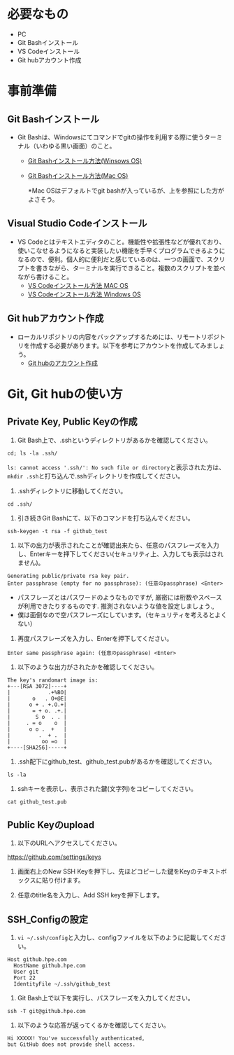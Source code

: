 # 必要なもの
+ PC
+ Git Bashインストール
+ VS Codeインストール
+ Git hubアカウント作成

# 事前準備
## Git Bashインストール
+ Git Bashは、Windowsにてコマンドでgitの操作を利用する際に使うターミナル（いわゆる黒い画面）のこと。
  + [Git Bashインストール方法(Winsows OS)](https://eng-entrance.com/git-install)
  + [Git Bashインストール方法(Mac OS)](https://qiita.com/NorsteinBekkler/items/a0622ee6a39d08d61b72)
  
    *Mac OSはデフォルトでgit bashが入っているが、上を参照にした方がよさそう。
## Visual Studio Codeインストール
+ VS Codeとはテキストエディタのこと。機能性や拡張性などが優れており、使いこなせるようになると実装したい機能を手早くプログラムできるようになるので、便利。個人的に便利だと感じているのは、一つの画面で、スクリプトを書きながら、ターミナルを実行できること。複数のスクリプトを並べながら書けること。
  + [VS Codeインストール方法 MAC OS](https://qiita.com/watamura/items/51c70fbb848e5f956fd6)
  + [VS Codeインストール方法 Windows OS](https://qiita.com/psychoroid/items/7d85ae6bade4a67aedb1)

## Git hubアカウント作成
+ ローカルリポジトリの内容をバックアップするためには、リモートリポジトリを作成する必要があります。以下を参考にアカウントを作成してみましょう。
  + [Git hubのアカウント作成](https://techacademy.jp/magazine/6235)

# Git, Git hubの使い方
## Private Key, Public Keyの作成
1.  Git Bash上で、.sshというディレクトリがあるかを確認してください。  
  ```
  cd; ls -la .ssh/
  ```
  `ls: cannot access '.ssh/': No such file or directory`と表示された方は、`mkdir .ssh`と打ち込んで.sshディレクトリを作成してください。

1.  .sshディレクトリに移動してください。 
  ```
  cd .ssh/
  ```
1.  引き続きGit Bashにて、以下のコマンドを打ち込んでください。    
  ```
  ssh-keygen -t rsa -f github_test
  ```

1.  以下の出力が表示されたことが確認出来たら、任意のパスフレーズを入力し、Enterキーを押下してください(セキュリティ上、入力しても表示はされません)。  
  ```
  Generating public/private rsa key pair.
  Enter passphrase (empty for no passphrase): (任意のpassphrase) <Enter>
  ```
  * パスフレーズとはパスワードのようなものですが, 厳密には桁数やスペースが利用できたりするものです. 推測されないような値を設定しましょう.,
  * 僕は面倒なので空パスフレーズにしています。（セキュリティを考えるとよくない）

1.  再度パスフレーズを入力し、Enterを押下してください。
  ```
  Enter same passphrase again: (任意のpassphrase) <Enter>
  ```

1.  以下のような出力がされたかを確認してください。
  ```
  The key's randomart image is:
  +---[RSA 3072]----+
  |            .+%BO|
  |       o   . O+@E|
  |      o + . +.O.+|
  |       = + o. .+.|
  |        S o  . . |
  |     . = o    o  |
  |      o o .  +   |
  |         .  + .  |
  |          oo =o  |
  +----[SHA256]-----+
  ```

1.  .ssh配下にgithub_test、github_test.pubがあるかを確認してください。
  ```
  ls -la 
  ```

1.  sshキーを表示し、表示された鍵(文字列)をコピーしてください。
  ```
  cat github_test.pub
  ```

## Public Keyのupload
1.  以下のURLへアクセスしてください。

https://github.com/settings/keys

1.  画面右上のNew SSH Keyを押下し、先ほどコピーした鍵をKeyのテキストボックスに貼り付けます。

1.  任意のtitle名を入力し、Add SSH keyを押下します。

## SSH_Configの設定
1. `vi ~/.ssh/config`と入力し、configファイルを以下のように記載してください。
```
Host github.hpe.com
  HostName github.hpe.com
  User git
  Port 22
  IdentityFile ~/.ssh/github_test
```

1. Git Bash上で以下を実行し、パスフレーズを入力してください。
```
ssh -T git@github.hpe.com
```

1. 以下のような応答が返ってくるかを確認してください。  
```
Hi XXXXX! You've successfully authenticated,
but GitHub does not provide shell access.
```


